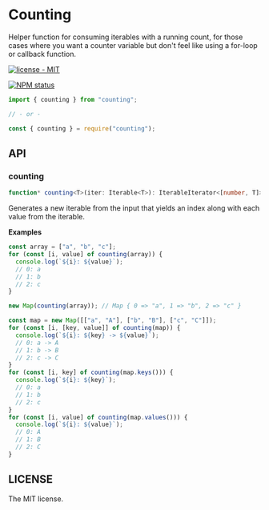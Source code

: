 # Counting

Helper function for consuming iterables with a running count, for those cases
where you want a counter variable but don't feel like using a for-loop or
callback function.

[![license - MIT](https://img.shields.io/npm/l/counting.svg)](https://foss-haas.mit-license.org)

[![NPM status](https://nodei.co/npm/counting.png)](https://npmjs.org/package/counting)

```js
import { counting } from "counting";

// - or -

const { counting } = require("counting");
```

## API

### counting

```typescript
function* counting<T>(iter: Iterable<T>): IterableIterator<[number, T]>;
```

Generates a new iterable from the input that yields an index along with each
value from the iterable.

**Examples**

```js
const array = ["a", "b", "c"];
for (const [i, value] of counting(array)) {
  console.log(`${i}: ${value}`);
  // 0: a
  // 1: b
  // 2: c
}

new Map(counting(array)); // Map { 0 => "a", 1 => "b", 2 => "c" }

const map = new Map([["a", "A"], ["b", "B"], ["c", "C"]]);
for (const [i, [key, value]] of counting(map)) {
  console.log(`${i}: ${key} -> ${value}`);
  // 0: a -> A
  // 1: b -> B
  // 2: c -> C
}
for (const [i, key] of counting(map.keys())) {
  console.log(`${i}: ${key}`);
  // 0: a
  // 1: b
  // 2: c
}
for (const [i, value] of counting(map.values())) {
  console.log(`${i}: ${value}`);
  // 0: A
  // 1: B
  // 2: C
}
```

## LICENSE

The MIT license.
